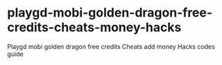# playgd-mobi-golden-dragon-free-credits-cheats-money-hacks
Playgd mobi golden dragon free credits Cheats add money Hacks codes guide
